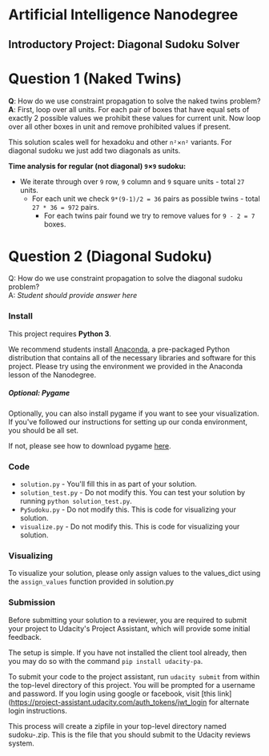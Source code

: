 # Artificial Intelligence Nanodegree
## Introductory Project: Diagonal Sudoku Solver

# Question 1 (Naked Twins)
**Q**: How do we use constraint propagation to solve the naked twins problem?  
**A**: First, loop over all units. 
For each pair of boxes that have equal sets of exactly 2 possible values we prohibit these values for current unit.
Now loop over all other boxes in unit and remove prohibited values if present.

This solution scales well for hexadoku and other ```n²```×```n²``` variants.
For diagonal sudoku we just add two diagonals as units.

**Time analysis for regular (not diagonal) ```9```×```9``` sudoku:**  
- We iterate through over ```9``` row, ```9``` column and ```9``` square units - total ```27``` units.
    - For each unit we check ```9*(9-1)/2 = 36``` pairs as possible twins - total ```27 * 36 = 972``` pairs.
        - For each twins pair found we try to remove values for ```9 - 2 = 7``` boxes.

# Question 2 (Diagonal Sudoku)
Q: How do we use constraint propagation to solve the diagonal sudoku problem?  
A: *Student should provide answer here*

### Install

This project requires **Python 3**.

We recommend students install [Anaconda](https://www.continuum.io/downloads), a pre-packaged Python distribution that contains all of the necessary libraries and software for this project. 
Please try using the environment we provided in the Anaconda lesson of the Nanodegree.

##### Optional: Pygame

Optionally, you can also install pygame if you want to see your visualization. If you've followed our instructions for setting up our conda environment, you should be all set.

If not, please see how to download pygame [here](http://www.pygame.org/download.shtml).

### Code

* `solution.py` - You'll fill this in as part of your solution.
* `solution_test.py` - Do not modify this. You can test your solution by running `python solution_test.py`.
* `PySudoku.py` - Do not modify this. This is code for visualizing your solution.
* `visualize.py` - Do not modify this. This is code for visualizing your solution.

### Visualizing

To visualize your solution, please only assign values to the values_dict using the ```assign_values``` function provided in solution.py

### Submission
Before submitting your solution to a reviewer, you are required to submit your project to Udacity's Project Assistant, which will provide some initial feedback.  

The setup is simple.  If you have not installed the client tool already, then you may do so with the command `pip install udacity-pa`.  

To submit your code to the project assistant, run `udacity submit` from within the top-level directory of this project.  You will be prompted for a username and password.  If you login using google or facebook, visit [this link](https://project-assistant.udacity.com/auth_tokens/jwt_login for alternate login instructions.

This process will create a zipfile in your top-level directory named sudoku-<id>.zip.  This is the file that you should submit to the Udacity reviews system.

